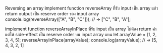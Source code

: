 Reversing an array
implement function reverseArray ที่รับ input เป็น array
แล้ว return output เป็น reserve order ของ input array
console.log(reverseArray(["A", "B", "C"]));
// → ["C", "B", "A"];

implement function reverseArrayInPlace ที่รับ input เป็น array
ไม่ต้อง return ค่า แต่ให้ side-effect เป็น reserve order บน input array แทน
let arrayValue = [1, 2, 3, 4, 5];
reverseArrayInPlace(arrayValue);
console.log(arrayValue);
// → [5, 4, 3, 2, 1]